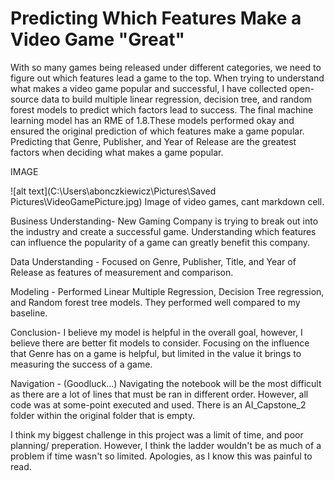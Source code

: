 # Predicting Which Features Make a Video Game "Great" 

With so many games being released under different categories, we need to figure out which features lead a game to the top. When trying to understand what makes a video game popular and successful, I have collected open-source data to build multiple linear regression, decision tree, and random forest models to predict which factors lead to success. The final machine learning model has an RME of 1.8.These models performed okay and ensured the original prediction of which features make a game popular. Predicting that Genre, Publisher, and Year of Release are the greatest factors when deciding what makes a game popular. 

IMAGE

![alt text](C:\Users\abonczkiewicz\Pictures\Saved Pictures\VideoGamePicture.jpg)
Image of video games, cant markdown cell.

Business Understanding- New Gaming Company is trying to break out into the industry and create a successful game. Understanding which features can influence the popularity of a game can greatly benefit this company. 

Data Understanding - Focused on Genre, Publisher, Title, and Year of Release as features of measurement and comparison. 

Modeling - Performed Linear Multiple Regression, Decision Tree regression, and Random forest tree models. They performed well compared to my baseline. 

Conclusion- I believe my model is helpful in the overall goal, however, I believe there are better fit models to consider. Focusing on the influence that Genre has on a game is helpful, but limited in the value it brings to measuring the success of a game. 


Navigation - (Goodluck...) Navigating the notebook will be the most difficult as there are a lot of lines that must be ran in different order. However, all code was at some-point executed and used. There is an AI_Capstone_2 folder within the original folder that is empty. 

I think my biggest challenge in this project was a limit of time, and poor planning/ preperation. However, I think the ladder wouldn't be as much of a problem if time wasn't so limited. Apologies, as I know this was painful to read. 
